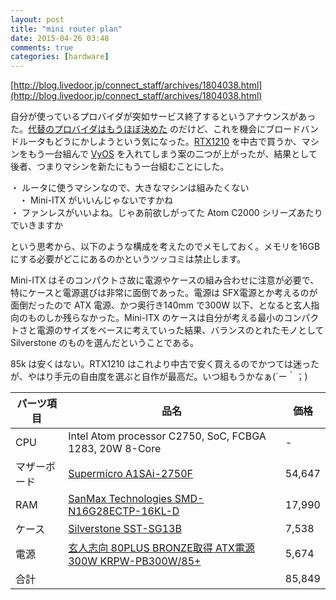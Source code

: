```yaml
---
layout: post
title: "mini router plan"
date: 2015-04-26 03:48
comments: true
categories: [hardware]
---
```

[http://blog.livedoor.jp/connect_staff/archives/1804038.html](http://blog.livedoor.jp/connect_staff/archives/1804038.html)

自分が使っているプロバイダが突如サービス終了するというアナウンスがあった。[代替のプロバイダはもうほぼ決めた](http://www.din.or.jp/) のだけど、これを機会にブロードバンドルータもどうにかしようという気になった。[RTX1210](http://jp.yamaha.com/products/network/routers/rtx1210/) を中古で買うか、マシンをもう一台組んで [VyOS](http://vyos.net/wiki/Main_Page) を入れてしまう案の二つが上がったが、結果として後者、つまりマシンを新たにもう一台組むことにした。

・ ルータに使うマシンなので、大きなマシンは組みたくない  
　・ Mini-ITX がいいんじゃないですかね  
・ ファンレスがいいよね。じゃあ前欲しがってた Atom C2000 シリーズあたりでいきますか

という思考から、以下のような構成を考えたのでメモしておく。メモリを16GBにする必要がどこにあるのかというツッコミは禁止します。

Mini-ITX はそのコンパクトさ故に電源やケースの組み合わせに注意が必要で、特にケースと電源選びは非常に面倒であった。電源は SFX電源とか考えるのが面倒だったので ATX 電源、かつ奥行き140mm で300W 以下、となると玄人指向のものしか残らなかった。Mini-ITX のケースは自分が考える最小のコンパクトさと電源のサイズをベースに考えていった結果、バランスのとれたモノとして Silverstone のものを選んだということである。

85k は安くはない。RTX1210 はこれより中古で安く買えるのでかつては迷ったが、やはり手元の自由度を選ぶと自作が最高だ。いつ組もうかなぁ(´ー｀；)

パーツ項目 | 品名 | 価格
---------- | ---- | -------
CPU        |  Intel Atom processor C2750, SoC, FCBGA 1283, 20W 8-Core | -
マザーボード | [Supermicro A1SAi-2750F](http://www.supermicro.com/products/motherboard/atom/x10/a1sai-2750f.cfm) | 54,647
RAM        |  [SanMax Technologies SMD-N16G28ECTP-16KL-D](https://www.ark-pc.co.jp/i/11702324/) | 17,990
ケース      | [Silverstone SST-SG13B](https://www.ark-pc.co.jp/i/15300667/) | 7,538
電源       | [玄人志向 80PLUS BRONZE取得 ATX電源 300W KRPW-PB300W/85+](http://www.kuroutoshikou.com/product/power/atx/krpw-pb300w_85_/)  | 5,674
合計       |                                  | 85,849
